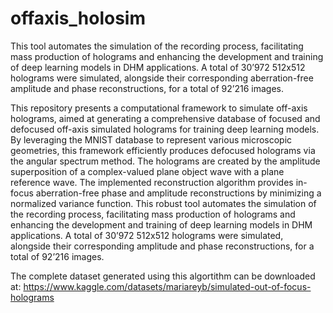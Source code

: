 # offaxis_holosim
This tool automates the simulation of the recording process, facilitating mass production of holograms and enhancing the development and training of deep learning models in DHM applications.
A total of 30’972 512x512 holograms were simulated, alongside their corresponding aberration-free amplitude and phase reconstructions, for a total of 92’216 images. 

This repository presents a computational framework to simulate off-axis holograms, aimed at generating a comprehensive database of focused and defocused off-axis simulated holograms for training deep learning models. By leveraging the MNIST database to represent various microscopic geometries, this framework efficiently produces defocused holograms via the angular spectrum method. The holograms are created by the amplitude superposition of a complex-valued plane object wave with a plane reference wave. The implemented reconstruction algorithm provides in-focus aberration-free phase and amplitude 
reconstructions by minimizing a normalized variance function. This robust tool automates the simulation of the recording process, facilitating mass production of holograms and enhancing the development and training of deep learning models in DHM applications. A total of 30’972 512x512 holograms were simulated, alongside their corresponding amplitude and phase reconstructions, for a total of 92’216 images.

The complete dataset generated using this algortithm can be downloaded at:
https://www.kaggle.com/datasets/mariareyb/simulated-out-of-focus-holograms

